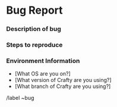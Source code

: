 # Bug Report

<!-- You can leave anything between these brackets in your request, they won't show up when you post it! -->

<!-- If your bug report doesn't really match with one of the questions below, just delete the entire section:

### Heading 

(Description of section)

-->

### Description of bug

<!-- What's the haps? Describe the issue you are encountering here. ```Code blocks``` are your friend. -->

### Steps to reproduce

<!-- Oh no! They're reproducing! Describe the steps to take to make the bug happen. 
If you aren't sure, you may want to join the Discord for support first: https://discordapp.com/invite/S8Q3AKb -->

### Environment Information

*  [What OS are you on?]
*  [What version of Crafty are you using?]
*  [What branch of Crafty are you using?]


/label ~bug
